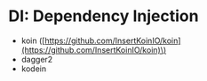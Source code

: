 # DI: Dependency Injection

* koin \([https://github.com/InsertKoinIO/koin](https://github.com/InsertKoinIO/koin)\)
* dagger2
* kodein

